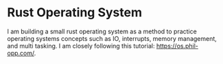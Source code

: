 # Rust Operating System

I am building a small rust operating system as a method to practice operating systems concepts such as 
IO, interrupts, memory management, and multi tasking. I am closely following this tutorial: https://os.phil-opp.com/.
